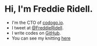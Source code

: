 # Hi, I'm Freddie Ridell.

+ I'm the CTO of [codogo.io](https://codogo.io).
+ I tweet at [@FreddieRidell](https://twitter.com/FreddieRidell).
+ I write codes on [GitHub](https://github.com/CodogoFreddie).
+ You can see my knitting [here](/crafty)
